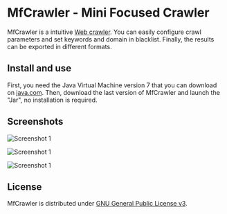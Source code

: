 MfCrawler - Mini Focused Crawler 
=================================
MfCrawler is a intuitive [Web crawler](http://en.wikipedia.org/wiki/Web_crawler).
You can easily configure crawl parameters and set keywords and domain in blacklist.
Finally, the results can be exported in different formats.

Install and use
---------------
First, you need the Java Virtual Machine version 7 that you can download on [java.com](http://java.com).
Then, download the last version of MfCrawler and launch the "Jar", no installation is required.

Screenshots
-----------
![Screenshot 1](http://imagesia.com/mfcrawler-1_9y0l)

![Screenshot 1](http://imagesia.com/mfcrawler-2_9y0k)

![Screenshot 1](http://imagesia.com/mfcrawler-3_9y0j)

License
-------
MfCrawler is distributed under [GNU General Public License v3](http://www.gnu.org/licenses/gpl.html).


